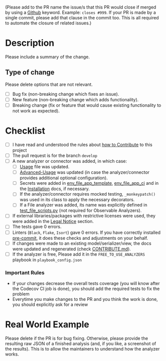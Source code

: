 (Please add to the PR name the issue/s that this PR would close if merged by using a [Github](https://docs.github.com/en/issues/tracking-your-work-with-issues/linking-a-pull-request-to-an-issue) keyword. Example: `closes #999`. If your PR is made by a single commit, please add that clause in the commit too. This is all required to automate the closure of related issues.)

# Description

Please include a summary of the change.

## Type of change

Please delete options that are not relevant.

- [ ] Bug fix (non-breaking change which fixes an issue).
- [ ] New feature (non-breaking change which adds functionality).
- [ ] Breaking change (fix or feature that would cause existing functionality to not work as expected).

# Checklist

- [ ] I have read and understood the rules about [how to Contribute](https://intelowl.readthedocs.io/en/latest/Contribute.html) to this project
- [ ] The pull request is for the branch `develop`
- [ ] A new analyzer or connector was added, in which case:
    - [ ] [Usage](https://github.com/intelowlproject/IntelOwl/blob/master/docs/source/Usage.md) file was updated.
    - [ ] [Advanced-Usage](./Advanced-Usage.md) was updated (in case the analyzer/connector provides additional optional configuration).
    - [ ] Secrets were added in [env_file_app_template](https://github.com/intelowlproject/IntelOwl/blob/master/docker/env_file_app_template), [env_file_app_ci](https://github.com/certego/IntelOwl/blob/master/docker/env_file_app_ci) and in the [Installation](./Installation.md) docs, if necessary.
    - [ ] If the analyzer/connector requires mocked testing, `_monkeypatch()` was used in its class to apply the necessary decorators.
    - [ ] If a File analyzer was added, its name was explicitly defined in [test_file_scripts.py](https://github.com/intelowlproject/IntelOwl/blob/master/tests/analyzers_manager/test_file_scripts.py) (not required for Observable Analyzers).
- [ ] If external libraries/packages with restrictive licenses were used, they were added in the [Legal Notice](https://github.com/certego/IntelOwl/blob/master/.github/legal_notice.md) section.
- [ ] The tests gave 0 errors.
- [ ] Linters (`Black`, `Flake`, `Isort`) gave 0 errors. If you have correctly installed [pre-commit](https://intelowl.readthedocs.io/en/latest/Contribute.html#how-to-start-setup-project-and-development-instance), it does these checks and adjustments on your behalf.
- [ ] If changes were made to an existing model/serializer/view, the docs were updated and regenerated (check [CONTRIBUTE.md](./Contribute.md)).
- [ ] If the analyzer is free, Please add it in the `FREE_TO_USE_ANALYZERS` playbook in `playbook_config.json`

### Important Rules
- If your changes decrease the overall tests coverage (you will know after the Codecov CI job is done), you should add the required tests to fix the problem
- Everytime you make changes to the PR and you think the work is done, you should explicitly ask for a review

# Real World Example

Please delete if the PR is for bug fixing.
Otherwise, please provide the resulting raw JSON of a finished analysis (and, if you like, a screenshot of the results). This is to allow the maintainers to understand how the analyzer works.
